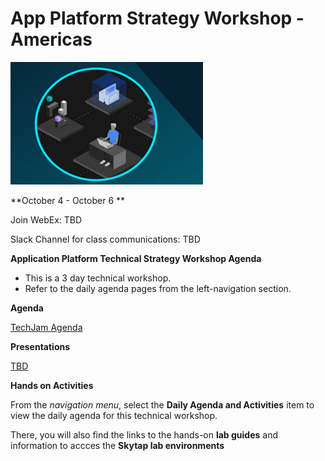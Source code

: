 # App Platform Strategy Workshop - Americas

![](images/techjam.png)


**October 4 - October 6 ** 

Join WebEx: TBD

Slack Channel for class communications: TBD


**Application Platform Technical Strategy Workshop Agenda**

  - This is a 3 day technical workshop.  
  - Refer to the daily agenda pages from the left-navigation section.
  
  

**Agenda**

[TechJam Agenda](https://ibm.box.com/v/TechJam-Americas-agenda)


**Presentations**

[TBD](https://tbd)


<!--
**Presentations**

[Presentation Material](https://ibm.box.com/v/FS2020-CP4Apps-Presentation)

**password:** fs2020ibm

-->

**Hands on Activities**


From the _navigation menu_, select the **Daily Agenda and Activities** item to view the daily agenda for this technical workshop. 

There, you will also find the links to the hands-on **lab guides** and information to accces the **Skytap lab environments** 




